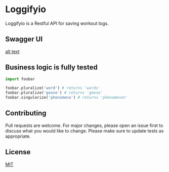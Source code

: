 # Loggifyio

Loggifyio is a Restful API for saving workout logs.

## Swagger UI

[alt text](https://imgur.com/QGEKeRN)

## Business logic is fully tested

```python
import foobar

foobar.pluralize('word') # returns 'words'
foobar.pluralize('goose') # returns 'geese'
foobar.singularize('phenomena') # returns 'phenomenon'
```

## Contributing
Pull requests are welcome. For major changes, please open an issue first to discuss what you would like to change.
Please make sure to update tests as appropriate.

## License
[MIT](https://choosealicense.com/licenses/mit/)
